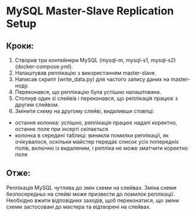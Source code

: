 # MySQL Master-Slave Replication Setup

## Кроки:

1. Створив три контейнери MySQL (mysql-m, mysql-s1, mysql-s2) (docker-compose.yml).
2. Налаштував реплікацію з використанням master-slave.
3. Написав скрипт (write_data.py) для частого запису даних на master-ноду.
4. Переконався, що реплікацію була успішно налаштована.
5. Стопнув один зі слейвів і переконався, що реплікація працює з другим слейвом.
6. Змінити схему на другому слейві, видаливши стовпці:

- остання колонка: успішно, реплікація працює надалі коректно, останнє поле при інсерті скіпається
- колонка в середині таблиці: виникли помилки реплікації, як очікувалося, оскільки майстер передає список усіх
  попередніх полів, включно із видаленим, і репліка не може зматчити коректно поля

## Отже:

Реплікація MySQL чутлива до змін схеми на слейвах. Зміна схеми безпосередньо на слейві може
призвести до помилок реплікації. Необхідно вжити відповідних заходів, щоб переконатися, що зміни схеми застосовані до
мастера та відтворені на слейвах.